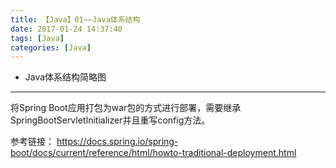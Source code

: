 ```yaml
---
title: 【Java】01——Java体系结构
date: 2017-01-24 14:37:40
tags: [Java]
categories: [Java]
---
```

- Java体系结构简略图
<!-- more -->

--------------------------------



将Spring Boot应用打包为war包的方式进行部署，需要继承SpringBootServletInitializer并且重写config方法。

参考链接：
https://docs.spring.io/spring-boot/docs/current/reference/html/howto-traditional-deployment.html
